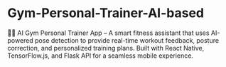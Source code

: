 # Gym-Personal-Trainer-AI-based
🏋️‍♂️ AI Gym Personal Trainer App – A smart fitness assistant that uses AI-powered pose detection to provide real-time workout feedback, posture correction, and personalized training plans. Built with React Native, TensorFlow.js, and Flask API for a seamless mobile experience.

